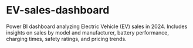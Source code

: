 # EV-sales-dashboard
Power BI dashboard analyzing Electric Vehicle (EV) sales in 2024. Includes insights on sales by model and manufacturer, battery performance, charging times, safety ratings, and pricing trends.
